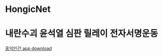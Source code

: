 # HongicNet
# 내란수괴 윤석열 심판 릴레이 전자서명운동


[홍익인간 app download](https://github.com/humanhongic/hongicnet/raw/refs/heads/main/app-release.apk)
